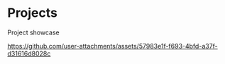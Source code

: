 # Projects
Project showcase


https://github.com/user-attachments/assets/57983e1f-f693-4bfd-a37f-d31616d8028c

